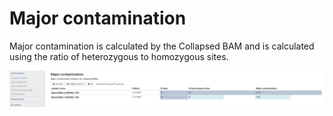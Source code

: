 # Major contamination

Major contamination is calculated by the Collapsed BAM and is calculated using  the ratio of heterozygous to homozygous sites.

![](<../../.gitbook/assets/iScreen Shoter - 2022-07-21 124532.925.png>)
